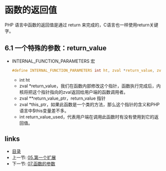 函数的返回值
===

PHP 语言中函数的返回值是通过 return 来完成的，C语言也一样使用return关键字。

6.1 一个特殊的参数：return_value
---

+ INTERNAL_FUNCTION_PARAMETERS 宏
  ```c
  #define INTERNAL_FUNCTION_PARAMETERS int ht, zval *return_value, zval **return_value_ptr, zval *this_ptr, int return_value_used TSRMLS_DC
  ```
  + int ht
  + zval *return_value，我们在函数内部修改这个指针，函数执行完成后，内核将把这个指针指向的zval返回给用户端的函数调用者。
  + zval **return_value_ptr，return_value 指针
  + zval *this_ptr，如果此函数是一个类的方法，那么这个指针的含义和PHP语言中$this变量差不多。
  + int return_value_used，代表用户端在调用此函数时有没有使用到它的返回值。


links
---

+ [目录](00.目录.md)
+ 上一节: [05.第一个扩展](05.第一个扩展.md)
+ 下一节: [07.函数的参数](07.函数的参数.md)
